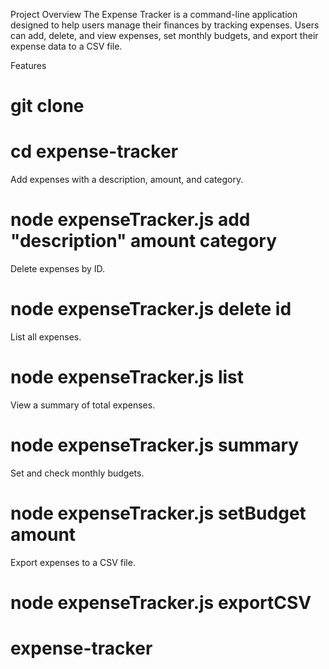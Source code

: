 Project Overview
The Expense Tracker is a command-line application designed to help users manage their finances by tracking expenses. Users can add, delete, and view expenses, set monthly budgets, and export their expense data to a CSV file.

Features
# git clone <repository-url>
# cd expense-tracker
Add expenses with a description, amount, 
and category.
# node expenseTracker.js add "description" amount category

Delete expenses by ID.
# node expenseTracker.js delete id

List all expenses.
# node expenseTracker.js list

View a summary of total expenses.
# node expenseTracker.js summary

Set and check monthly budgets.
# node expenseTracker.js setBudget amount

Export expenses to a CSV file.
# node expenseTracker.js exportCSV



# expense-tracker
